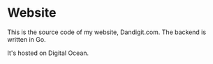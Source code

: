 # Website
This is the source code of my website, Dandigit.com.
The backend is written in Go.

It's hosted on Digital Ocean.
